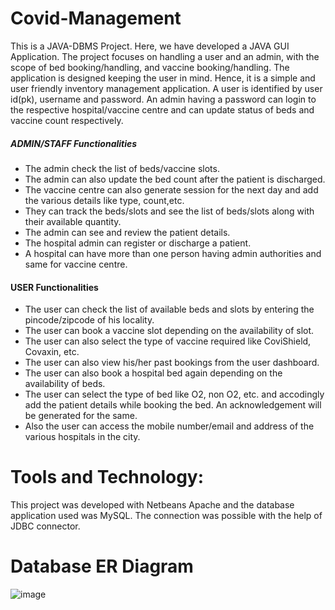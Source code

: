 # Covid-Management
This is a JAVA-DBMS Project. Here, we have developed a JAVA GUI Application.
The project focuses on handling a user and an admin, with the scope of bed booking/handling, and vaccine booking/handling.
The application is designed keeping the user in mind. Hence, it is a simple and user friendly inventory management application. 
A user is identified by user id(pk), username and password.
An admin having a password can login to the respective hospital/vaccine centre and can update status of beds and vaccine count respectively.
##### ADMIN/STAFF Functionalities
*	The admin check the list of beds/vaccine slots.
*	The admin can also update the bed count after the patient is discharged.
*	The vaccine centre can also generate session for the next day and add the various details like type, count,etc.
*	They can track the beds/slots and see the list of beds/slots along with their available quantity.
*	The admin can see and review the patient details. 
*	The hospital admin can register or discharge a patient.
*	A hospital can have more than one person having admin authorities and same for vaccine centre.


#### USER Functionalities 
*	The user can check the list of available beds and slots by entering the pincode/zipcode of his locality.
*	The user can book a vaccine slot depending on the availability of slot.
*	The user can also select the type of vaccine required like CoviShield, Covaxin, etc.
*	The user can also view his/her past bookings from the user dashboard.
*	The user can also book a hospital bed again depending on the availability of beds.
*	The user can select the type of bed like O2, non O2, etc. and accodingly add the patient details while booking the bed. An acknowledgement will be generated for the same.
*	Also the user can access the mobile number/email and address of the various hospitals in the city.

# Tools and Technology:
This project was developed with Netbeans Apache and the database application used was MySQL. 
The connection was possible with the help of JDBC connector.

# Database ER Diagram
![image](https://user-images.githubusercontent.com/96206852/174431829-cc9ce0b0-7145-4f70-91f8-ddb0a6bfa027.png)
